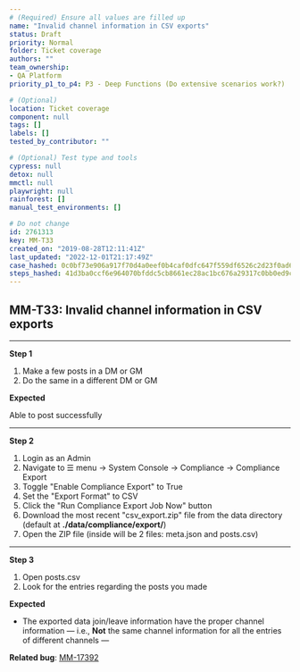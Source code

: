 ```yaml
---
# (Required) Ensure all values are filled up
name: "Invalid channel information in CSV exports"
status: Draft
priority: Normal
folder: Ticket coverage
authors: ""
team_ownership: 
- QA Platform
priority_p1_to_p4: P3 - Deep Functions (Do extensive scenarios work?)

# (Optional)
location: Ticket coverage
component: null
tags: []
labels: []
tested_by_contributor: ""

# (Optional) Test type and tools
cypress: null
detox: null
mmctl: null
playwright: null
rainforest: []
manual_test_environments: []

# Do not change
id: 2761313
key: MM-T33
created_on: "2019-08-28T12:11:41Z"
last_updated: "2022-12-01T21:17:49Z"
case_hashed: 0c0bf73e906a917f70d4a0eef0b4caf0dfc647f559df6526c2d23f0ad619f8b9edefc73a5d00fd8b2bad4537b7eb9a1a
steps_hashed: 41d3ba0ccf6e964070bfddc5cb8661ec28ac1bc676a29317c0bb0ed9cc8e762170f8b29f9ab00db864dcfbe1c1b4a347
---
```


<!-- (Auto-generated) Based on frontmatter's "key" and "name" -->

## MM-T33: Invalid channel information in CSV exports

---

**Step 1**

1. Make a few posts in a DM or GM
2. Do the same in a different DM or GM

**Expected**

Able to post successfully

---

**Step 2**

1. Login as an Admin
2. Navigate to ☰ menu → System Console → Compliance → Compliance Export
3. Toggle "Enable Compliance Export" to True
4. Set the "Export Format" to CSV
5. Click the "Run Compliance Export Job Now" button
6. Download the most recent "csv\_export.zip" file from the data directory (default at **./data/compliance/export/**)
7. Open the ZIP file (inside will be 2 files: meta.json and posts.csv)

---

**Step 3**

1. Open posts.csv
2. Look for the entries regarding the posts you made

**Expected**

- The exported data join/leave information have the proper channel information — i.e., **Not** the same channel information for all the entries of different channels —

**Related bug**: [MM-17392](https://mattermost.atlassian.net/browse/MM-17392)
